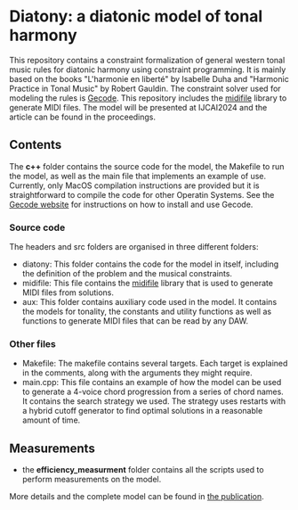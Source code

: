 # Diatony: a diatonic model of tonal harmony
This repository contains a constraint formalization of general western tonal music rules for diatonic harmony using constraint programming. It is mainly based on the books "L'harmonie en liberté" by Isabelle Duha and "Harmonic Practice in Tonal Music" by Robert Gauldin. The constraint solver used for modeling the rules is [Gecode](http://www.gecode.org/). This repository includes the [midifile](https://github.com/craigsapp/midifile) library to generate MIDI files. The model will be presented at IJCAI2024 and the article can be found in the proceedings.

## Contents
The **c++** folder contains the source code for the model, the Makefile to run the model, as well as the main file that implements an example of use. Currently, only MacOS compilation instructions are provided but it is straightforward to compile the code for other Operatin Systems. See the [Gecode website](http://www.gecode.org/) for instructions on how to install and use Gecode.
### Source code
The headers and src folders are organised in three different folders:
- diatony: This folder contains the code for the model in itself, including the definition of the problem and the musical constraints.
- midifile: This file contains the [midifile](https://github.com/craigsapp/midifile) library that is used to generate MIDI files from solutions.
- aux: This folder contains auxiliary code used in the model. It contains the models for tonality, the constants and utility functions as well as functions to generate MIDI files that can be read by any DAW.

### Other files
- Makefile: The makefile contains several targets. Each target is explained in the comments, along with the arguments they might require.
- main.cpp: This file contains an example of how the model can be used to generate a 4-voice chord progression from a series of chord names. It contains the search strategy we used. The strategy uses restarts with a hybrid cutoff generator to find optimal solutions in a reasonable amount of time.

## Measurements
- the **efficiency_measurment** folder contains all the scripts used to perform measurements on the model.

More details and the complete model can be found in [the publication](https://dial.uclouvain.be/pr/boreal/object/boreal%3A287476/datastream/PDF_01/view).

